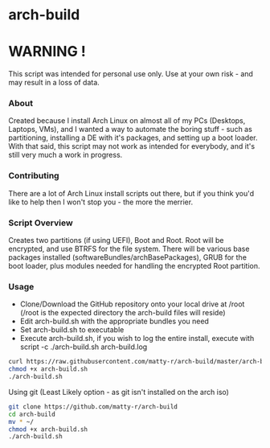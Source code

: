 # arch-build
# WARNING !
This script was intended for personal use only. Use at your own risk - and may result in a loss of data.

### About

Created because I install Arch Linux on almost all of my PCs (Desktops, Laptops, VMs), and I wanted a way to automate the boring stuff - such as partitioning, installing a DE with it's packages, and setting up a boot loader. With that said, this script may not work as intended for everybody, and it's still very much a work in progress.

### Contributing

There are a lot of Arch Linux install scripts out there, but if you think you'd like to help then I won't stop you - the more the merrier.

### Script Overview

Creates two partitions (if using UEFI), Boot and Root. Root will be encrypted, and use BTRFS for the file system. There will be various base packages installed (softwareBundles/archBasePackages), GRUB for the boot loader, plus modules needed for handling the encrypted Root partition. 

### Usage

* Clone/Download the GitHub repository onto your local drive at /root (/root is the expected directory the arch-build files will reside)
* Edit arch-build.sh with the appropriate bundles you need
* Set arch-build.sh to executable
* Execute arch-build.sh, if you wish to log the entire install, execute with script -c ./arch-build.sh arch-build.log 

```sh
curl https://raw.githubusercontent.com/matty-r/arch-build/master/arch-build.sh > arch-build.sh
chmod +x arch-build.sh
./arch-build.sh
```

Using git (Least Likely option - as git isn't installed on the arch iso)
```sh
git clone https://github.com/matty-r/arch-build
cd arch-build
mv * ~/
chmod +x arch-build.sh
./arch-build.sh
```
